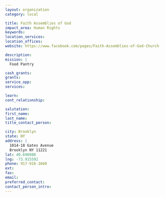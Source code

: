 ```yaml
---
layout: organization
category: local

title: Faith Assemblies of God
impact_area: Human Rights
keywords: 
location_services: 
location_offices: 
website: https://www.facebook.com/pages/Faith-Assemblies-of-God-Church-Inc/394244750659

description: 
mission: |
  Food Pantry

cash_grants: 
grants: 
service_opp: 
services: 

learn: 
cont_relationship: 

salutation: 
first_name: 
last_name: 
title_contact_person: 

city: Brooklyn
state: NY
address: |
  1014-18 Gates Avenue  
  Brooklyn NY 11221
lat: 40.696088
lng: -73.915592
phone: 917-916-1660
ext: 
fax: 
email: 
preferred_contact: 
contact_person_intro: 
---
```


